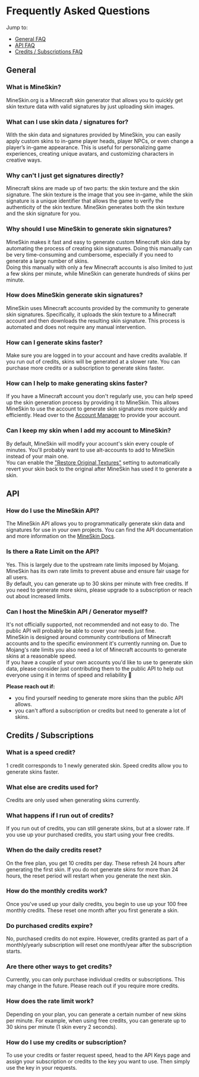 # Frequently Asked Questions

Jump to:
- [General FAQ](#general)
- [API FAQ](#api)
- [Credits / Subscriptions FAQ](#credits--subscriptions)

## General

### What is MineSkin?

MineSkin.org is a Minecraft skin generator that allows you to quickly get skin texture data with valid signatures by
just uploading skin images.

### What can I use skin data / signatures for?

With the skin data and signatures provided by MineSkin, you can easily apply custom skins to in-game player heads,
player NPCs, or even change a player’s in-game appearance. This is useful for personalizing game experiences, creating
unique avatars, and customizing characters in creative ways.

### Why can't I just get signatures directly?

Minecraft skins are made up of two parts: the skin texture and the skin signature. The skin texture is the image that
you see in-game, while the skin signature is a unique identifier that allows the game to verify the authenticity of the
skin texture. MineSkin generates both the skin texture and the skin signature for you.

### Why should I use MineSkin to generate skin signatures?

MineSkin makes it fast and easy to generate custom Minecraft skin data by automating the process of creating skin
signatures. Doing this manually can be very time-consuming and cumbersome, especially if you need to generate a large
number of skins.   
Doing this manually with only a few Minecraft accounts is also limited to just a few skins per minute, while MineSkin
can generate hundreds of skins per minute.

### How does MineSkin generate skin signatures?

MineSkin uses Minecraft accounts provided by the community to generate skin signatures. Specifically, it uploads the
skin texture to a Minecraft account and then downloads the resulting skin signature. This process is automated and does
not require any manual intervention.

### How can I generate skins faster?

Make sure you are logged in to your account and have credits available.
If you run out of credits, skins will be generated at a slower rate. You can purchase more credits or a subscription to
generate skins faster.

### How can I help to make generating skins faster?

If you have a Minecraft account you don't regularly use, you can help speed up the skin generation process by providing
it to MineSkin.
This allows MineSkin to use the account to generate skin signatures more quickly and efficiently.
Head over to the [Account Manager](https://account.mineskin.org/minecraft) to provide your account.

### Can I keep my skin when I add my account to MineSkin?

By default, MineSkin will modify your account's skin every couple of minutes. You'll probably want to use alt-accounts
to add to MineSkin instead of your main one.  
You can enable the ["Restore Original Textures"](../wiki/submitting-accounts#restore-original-textures) setting to
automatically revert your skin back to the original after MineSkin has used it to generate a skin.

## API

### How do I use the MineSkin API?

The MineSkin API allows you to programmatically generate skin data and signatures for use in your own
projects.
You can find the API documentation and more information on the [MineSkin Docs](https://docs.mineskin.org).

### Is there a Rate Limit on the API?

Yes. This is largely due to the upstream rate limits imposed by Mojang. MineSkin has its own rate limits to prevent
abuse and ensure fair usage for all users.  
By default, you can generate up to 30 skins per minute with free credits. If you need to generate more skins, please
upgrade to a subscription or reach out about increased limits.

### Can I host the MineSkin API / Generator myself?

It's not officially supported, not recommended and not easy to do. The public API will probably be able to cover your
needs just fine.  
MineSkin is designed around community contributions of Minecraft accounts and to the specific environment it's currently
running on.
Due to Mojang's rate limits you also need a lot of Minecraft accounts to generate skins at a reasonable speed.  
If you have a couple of your own accounts you'd like to use to generate skin data, please consider just contributing
them to the public API to help out everyone using it in terms of speed and reliability 🙂

**Please reach out if:**

- you find yourself needing to generate more skins than the public API allows.
- you can't afford a subscription or credits but need to generate a lot of skins.

## Credits / Subscriptions

### What is a speed credit?

1 credit corresponds to 1 newly generated skin. Speed credits allow you to generate skins faster.

### What else are credits used for?

Credits are only used when generating skins currently.

### What happens if I run out of credits?

If you run out of credits, you can still generate skins, but at a slower rate. If you use up your purchased credits, you
start using your free credits.

### When do the daily credits reset?

On the free plan, you get 10 credits per day. These refresh 24 hours after generating the first skin. If you do not
generate skins for more than 24 hours, the reset period will restart when you generate the next skin.

### How do the monthly credits work?

Once you've used up your daily credits, you begin to use up your 100 free monthly credits. These reset one month after
you first generate a skin.

### Do purchased credits expire?

No, purchased credits do not expire. However, credits granted as part of a monthly/yearly subscription will reset one
month/year after the subscription starts.

### Are there other ways to get credits?

Currently, you can only purchase individual credits or subscriptions. This may change in the future. Please reach out if
you require more credits.

### How does the rate limit work?

Depending on your plan, you can generate a certain number of new skins per minute. For example, when using free credits,
you can generate up to 30 skins per minute (1 skin every 2 seconds).

### How do I use my credits or subscription?

To use your credits or faster request speed, head to the API Keys page and assign your subscription or credits to the
key you want to use. Then simply use the key in your requests.